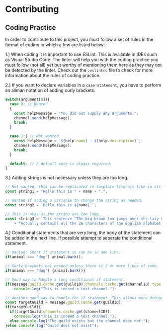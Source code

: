# Contributing


## Coding Practice
In order to contribute to this project, you must follow a set of rules in the format of coding in which a few are listed below:

1.) When coding it is important to use ESLint.
This is available in IDEs such as Visual Studio Code. The linter will help you with the coding practice you must follow (not all) yet but worthy of mentioning them here as they may not be detected by the linter.
Check out the `.eslintrc` file to check for more information about the rules of coding practice.

2.) If you want to declare variables in a `case statement`, you have to perform an allman notation of adding curly brackets.
```js
switch(argument[0]){
  case 0: // Wanted
  { 
    const helpMessage = "You did not supply any arguments.";
    channel.send(helpMessage);
    break;
  }

  case 1:{ // Not wanted
    const helpMessage = `${help.name} - ${help.description}`;
    channel.send(helpMessage);
    break;
  }

  default: // A default case is always required.
}
```

3.) Adding strings is not necessary unless they are too long.
```js
// Not wanted, this can be replicated in template literals like in string2.
const string1 = "Hello this is " + name + ".";

// Wanted if adding a variable to change the string as needed.
const string2 = `Hello this is ${name}.`;

// This is okay as the string was too long.
const string3 = `This sentence "The big brown fox jumps over the lazy ${animal}." `
    + "Actually contains all the 26 characters of the English alphabet!";
```

4.) Conditional statements that are very long, the body of the statement can be added in the next line. If possible attempt to seperate the conditional statement.
```js
// Wanted: Short if statement so can be in one line.
if(animal === "dog") animal.bark();

// Curly brackets not needed unless there is 2 or more lines of code.
if(animal === "dog") {animal.bark()}

// Good way to handle a long conditional if statement.
if(message.guild.cache.get(guildID).channels.cache.get(channelID).type === "text")
    console.log("This is indeed a text channel.");

// Another good way to handle the if statement. This allows more debugging.
const targetGuild = message.guild.cache.get(guildID);
if(targetGuild){
  if(targetGuild.channels.cache.get(channelID)) 
    console.log("This is indeed a text channel.");
  else console.log("The guild exists but the channel does not!");
}else console.log("Guild does not exist");
```